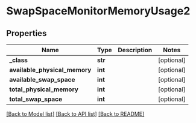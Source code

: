 # SwapSpaceMonitorMemoryUsage2


## Properties
Name | Type | Description | Notes
------------ | ------------- | ------------- | -------------
**_class** | **str** |  | [optional] 
**available_physical_memory** | **int** |  | [optional] 
**available_swap_space** | **int** |  | [optional] 
**total_physical_memory** | **int** |  | [optional] 
**total_swap_space** | **int** |  | [optional] 

[[Back to Model list]](../README.md#documentation-for-models) [[Back to API list]](../README.md#documentation-for-api-endpoints) [[Back to README]](../README.md)


